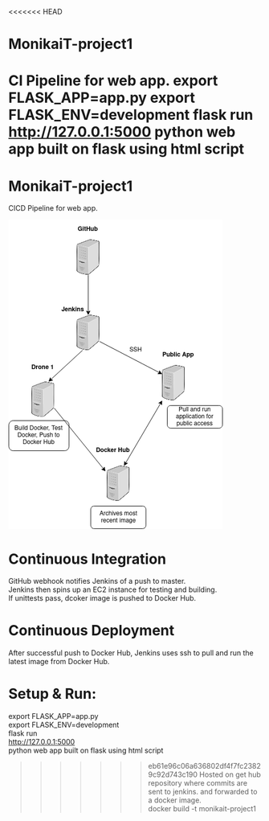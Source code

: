 <<<<<<< HEAD
# MonikaiT-project1
CI Pipeline for web app.
export FLASK_APP=app.py
export FLASK_ENV=development
flask run
http://127.0.0.1:5000
python web app built on flask using html script
=======
# MonikaiT-project1<br>
CICD Pipeline for web app.<br>

![CICD Pipeline](https://github.com/2206-devops-batch/BCEM-Project2/blob/master/proj2-initial-cicd.png)

# Continuous Integration
GitHub webhook notifies Jenkins of a push to master.<br>
Jenkins then spins up an EC2 instance for testing and building.<br>
If unittests pass, dcoker image is pushed to Docker Hub.

# Continuous Deployment
After successful push to Docker Hub, Jenkins uses ssh to pull and run the latest image from Docker Hub.


# Setup & Run: 
export FLASK_APP=app.py<br>
export FLASK_ENV=development<br>
flask run<br>
http://127.0.0.1:5000<br>
python web app built on flask using html script<br>
>>>>>>> eb61e96c06a636802df4f7fc23829c92d743c190
Hosted on get hub repository where commits are sent to jenkins.
 and forwarded to a docker image.<br>
 docker build -t monikait-project1
